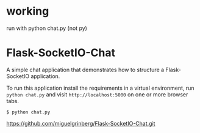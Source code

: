 # working


run with 
python chat.py  (not py)

Flask-SocketIO-Chat
===================

A simple chat application that demonstrates how to structure a Flask-SocketIO application.

To run this application install the requirements in a virtual environment, run `python chat.py` and visit `http://localhost:5000` on one or more browser tabs.

    $ python chat.py

https://github.com/miguelgrinberg/Flask-SocketIO-Chat.git